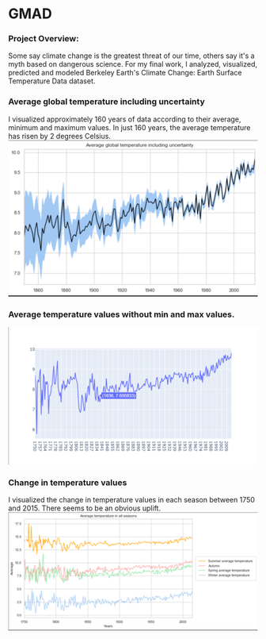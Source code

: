 # GMAD

### Project Overview:
Some say climate change is the greatest threat of our time, others say it's a myth based on dangerous science. For my final work, I analyzed, visualized, predicted and modeled Berkeley Earth's Climate Change: Earth Surface Temperature Data dataset.

### Average global temperature including uncertainty
I visualized approximately 160 years of data according to their average, minimum and maximum values. In just 160 years, the average temperature has risen by 2 degrees Celsius.
![alt text](img/C1.PNG)

### Average temperature values ​​without min and max values.
![alt text](img/c2.PNG)

### Change in temperature values
I visualized the change in temperature values ​​in each season between 1750 and 2015. There seems to be an obvious uplift.
![alt text](img/C3.PNG)